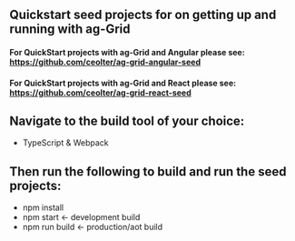 ## Quickstart seed projects for on getting up and running with ag-Grid 

#### For QuickStart projects with ag-Grid and Angular please see: https://github.com/ceolter/ag-grid-angular-seed
#### For QuickStart projects with ag-Grid and React please see: https://github.com/ceolter/ag-grid-react-seed

## Navigate to the build tool of your choice: 
* TypeScript & Webpack

## Then run the following to build and run the seed projects:

* npm install
* npm start         <- development build
* npm run build     <- production/aot build
